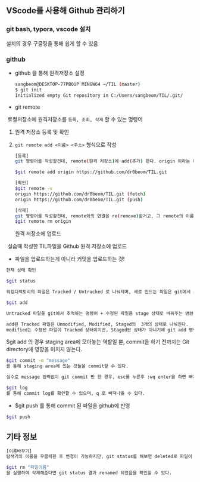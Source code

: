 ## VScode를 사용해 Github 관리하기

### git bash, typora, vscode 설치

설치의 경우 구글링을 통해 쉽게 할 수 있음

### github

- github 을 통해 원격저장소 설정

  ```bash
  sangbeom@DESKTOP-77PB0UP MINGW64 ~/TIL (master)
  $ git init
  Initialized empty Git repository in C:/Users/sangbeom/TIL/.git/
  ```

- git remote

​	로컬저장소에 원격저장소를 `등록, 조회, 삭제` 할 수 있는 명령어

1. 원격 저장소 등록 및 확인

2. `git remote add <이름> <주소>` 형식으로 작성

   ```bash
   [등록]
   git 명령어를 작성할건데, remote(원격 저장소)에 add(추가) 한다. origin 이라는 이름으로 내 github 주소를 입력한다.
   
   $git remote add origin https://github.com/dr0beom/TIL.git
   
   [확인]
   $git remote -v 
   origin https://github.com/dr0beom/TIL.git (fetch)
   origin https://github.com/dr0beom/TIL.git (push)
   
   [삭제]
   git 명령어를 작성할건데, remote와의 연결을 re(remove)할거고, 그 remote의 이름은 origin 이다.
   $git remote rm origin
   ```

   원격 저장소에 업로드

​	실습때 작성한 TIL파일을 Github 원격 저장소에 업로드

 * 파일을 업로드하는게 아니라 커밋을 업로드하는 것!

```bash
현재 상태 확인

$git status

워킹디렉토리의 파일은 Tracked / Untracked 로 나눠지며, 새로 만드는 파일은 git에서 추적하지 않기 때문에 Untracked 상태이다.

$git add

Untracked 파일을 git에서 추적하는 명령어 + 수정된 파일을 stage 상태로 바꿔주는 명령어

add된 Tracked 파일은 Unmodified, Modified, Staged의  3개의 상태로 나눠진다.
modified는 수정된 파일이 Tracked 상태이지만, Staged된 상태가 아니기에 git add 명령을 실행해야함을 나타낸다.

```
  $git add 의 경우 staging area에 모아놓는 역할일 뿐, commit을 하기 전까지는 Git directory에 영향을 미치지 않는다.

```bash
$git commit -m "message"
를 통해 staging area에 있는 것들을 commit할 수 있다.

실수로 message 입력없이 git commit 만 한 경우, esc를 누른후 :wq enter을 하면 빠져나올 수 있다.

$git log
를 통해 commit log를 확인할 수 있으며, q 로 빠져나올 수 있다.
```

 - $git push 를 통해 commit 된 파일을 github에 반영
```bash
$git push
```

## 기타 정보

```bash
[이름바꾸기]
탐색기의 이름을 우클릭한 후 변경이 가능하지만, git status를 해보면 deleted로 파일이 뜨는 것을 볼 수 있다. 이 경우 

$git rm "파일이름"
을 실행하여 삭제해준다면 git status 결과 renamed 되었음을 확인할 수 있다.
```
